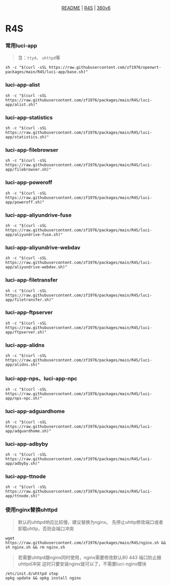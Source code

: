 <p align="center">
  <a href="https://github.com/zf1976/packages/blob/main/README.md">README</a> | <a href="https://github.com/zf1976/packages/blob/main/README-R4S.md">R4S</a> | <a href="https://github.com/zf1976/packages/blob/main/README-360v6.md">360v6</a>
</p>

# R4S

### 常用luci-app
> 含：`ttyd`、 `uhttpd`等
```shell
sh -c "$(curl -sSL https://raw.githubusercontent.com/zf1976/openwrt-packages/main/R4S/luci-app/base.sh)"
```

### luci-app-alist
```shell
sh -c "$(curl -sSL https://raw.githubusercontent.com/zf1976/packages/main/R4S/luci-app/alist.sh)"
```

### luci-app-statistics
```shell
sh -c "$(curl -sSL https://raw.githubusercontent.com/zf1976/packages/main/R4S/luci-app/statistics.sh)"
```

### luci-app-filebrowser
```shell
sh -c "$(curl -sSL https://raw.githubusercontent.com/zf1976/packages/main/R4S/luci-app/filebrowser.sh)"
```

### luci-app-poweroff
```shell
sh -c "$(curl -sSL https://raw.githubusercontent.com/zf1976/packages/main/R4S/luci-app/poweroff.sh)"
```

### luci-app-aliyundrive-fuse
```shell
sh -c "$(curl -sSL https://raw.githubusercontent.com/zf1976/packages/main/R4S/luci-app/aliyundrive-fuse.sh)"
```

### luci-app-aliyundrive-webdav
```shell
sh -c "$(curl -sSL https://raw.githubusercontent.com/zf1976/packages/main/R4S/luci-app/aliyundrive-webdav.sh)"
```

### luci-app-filetransfer
```shell
sh -c "$(curl -sSL https://raw.githubusercontent.com/zf1976/packages/main/R4S/luci-app/filetransfer.sh)"
```

### luci-app-ftpserver
```shell
sh -c "$(curl -sSL https://raw.githubusercontent.com/zf1976/packages/main/R4S/luci-app/ftpserver.sh)"
```

### luci-app-alidns

```shell
sh -c "$(curl -sSL https://raw.githubusercontent.com/zf1976/packages/main/R4S/luci-app/alidns.sh)"
```

### luci-app-nps、luci-app-npc
```shell
sh -c "$(curl -sSL https://raw.githubusercontent.com/zf1976/packages/main/R4S/luci-app/nps-npc.sh)"
```

### luci-app-adguardhome
```shell
sh -c "$(curl -sSL https://raw.githubusercontent.com/zf1976/packages/main/R4S/luci-app/adguardhome.sh)"
```

### luci-app-adbyby
```shell
sh -c "$(curl -sSL https://raw.githubusercontent.com/zf1976/packages/main/R4S/luci-app/adbyby.sh)"
```

### luci-app-ttnode
```shell
sh -c "$(curl -sSL https://raw.githubusercontent.com/zf1976/packages/main/R4S/luci-app/ttnode.sh)"
```

### 使用nginx替换uhttpd
> 默认的uhttpd响应比较慢，建议替换为nginx。
> 先停止uhttp修改端口或者卸载uhttp，否则会端口冲突
```shell
wget https://raw.githubusercontent.com/zf1976/packages/main/R4S/nginx.sh && sh nginx.sh && rm nginx.sh
```
> 若需要uhttpd跟nginx同时使用，nginx需要修改默认80 443 端口防止跟uhttpd冲突
> 这时只要安装nginx就可以了，不需要luci-nginx模块
```shell
/etc/init.d/uhttpd stop
opkg update && opkg install nginx
``` 
